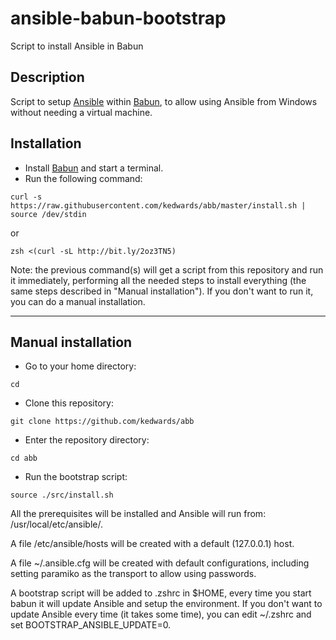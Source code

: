 # ansible-babun-bootstrap
Script to install Ansible in Babun

## Description

Script to setup [Ansible](http://www.ansible.com/) within [Babun](http://babun.github.io/), to allow using Ansible from Windows without needing a virtual machine.

## Installation

* Install [Babun](http://babun.github.io/) and start a terminal.
* Run the following command:

```
curl -s https://raw.githubusercontent.com/kedwards/abb/master/install.sh | source /dev/stdin
```

or

```
zsh <(curl -sL http://bit.ly/2oz3TN5)
```

Note: the previous command(s) will get a script from this repository and run it immediately, performing all the needed
steps to install everything (the same steps described in "Manual installation").
If you don't want to run it, you can do a manual installation.

-----

## Manual installation

* Go to your home directory:

```
cd
```

* Clone this repository:

```
git clone https://github.com/kedwards/abb
```

* Enter the repository directory:

```
cd abb
```

* Run the bootstrap script:

```
source ./src/install.sh
```

All the prerequisites will be installed and Ansible will run from: /usr/local/etc/ansible/.

A file /etc/ansible/hosts will be created with a default (127.0.0.1) host.

A file ~/.ansible.cfg will be created with default configurations, including setting paramiko as the transport to allow
using passwords.

A bootstrap script will be added to .zshrc in $HOME, every time you start babun it will update Ansible and setup the
environment. If you don't want to update Ansible every time (it takes some time), you can edit ~/.zshrc and set
BOOTSTRAP_ANSIBLE_UPDATE=0.
